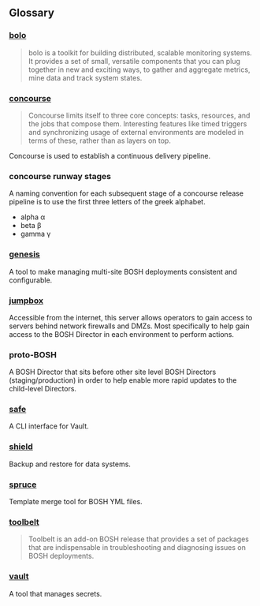 ## Glossary

### [bolo](http://bolo.niftylogic.com/)

> bolo is a toolkit for building distributed, scalable monitoring systems. It provides a set of small, versatile components that you can plug together in new and exciting ways, to gather and aggregate metrics, mine data and track system states.

### [concourse](http://concourse.ci/)

> Concourse limits itself to three core concepts: tasks, resources, and the jobs that compose them. Interesting features like timed triggers and synchronizing usage of external environments are modeled in terms of these, rather than as layers on top.

Concourse is used to establish a continuous delivery pipeline.

### concourse runway stages

A naming convention for each subsequent stage of a concourse release pipeline is to use the first three letters of the greek alphabet.

  * alpha α
  * beta β
  * gamma γ

### [genesis](https://github.com/starkandwayne/genesis)

A tool to make managing multi-site BOSH deployments consistent and configurable.

### [jumpbox](https://github.com/jhunt/jumpbox)

Accessible from the internet, this server allows operators to gain access to servers behind network firewalls and DMZs.  Most specifically to help gain access to the BOSH Director in each environment to perform actions.

### proto-BOSH

A BOSH Director that sits before other site level BOSH Directors (staging/production) in order to help enable more rapid updates to the child-level Directors.

### [safe](https://github.com/starkandwayne/safe)

A CLI interface for Vault.

### [shield](https://github.com/starkandwayne/shield)

Backup and restore for data systems.

### [spruce](https://github.com/geofffranks/spruce)

Template merge tool for BOSH YML files.

### [toolbelt](https://github.com/cloudfoundry-community/toolbelt-boshrelease)

> Toolbelt is an add-on BOSH release that provides a set of packages that are indispensable in troubleshooting and diagnosing issues on BOSH deployments.

### [vault](https://www.vaultproject.io/)

A tool that manages secrets.
